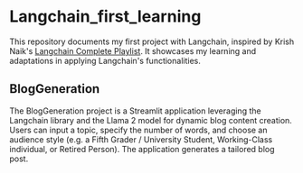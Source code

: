 # Langchain_first_learning
 This repository documents my first project with Langchain, inspired by Krish Naik's [Langchain Complete Playlist](https://www.youtube.com/watch?v=4O1rs7mrNDo&list=PLZoTAELRMXVORE4VF7WQ_fAl0L1Gljtar&index=1). It showcases my learning and adaptations in applying Langchain's functionalities.

## BlogGeneration
The BlogGeneration project is a Streamlit application leveraging the Langchain library and the Llama 2 model for dynamic blog content creation. Users can input a topic, specify the number of words, and choose an audience style (e.g.  a Fifth Grader / University Student, Working-Class individual, or Retired Person). The application generates a tailored blog post.